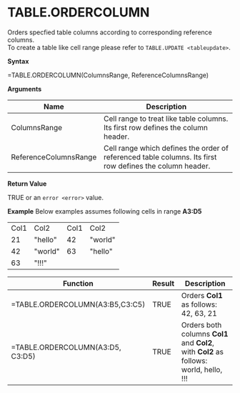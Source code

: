 # TABLE.ORDERCOLUMN

Orders specfied table columns according to corresponding reference
columns.  
To create a table like cell range please refer to
`TABLE.UPDATE <tableupdate>`.

**Syntax**

=TABLE.ORDERCOLUMN(ColumnsRange, ReferenceColumnsRange)

**Arguments**

| Name                  | Description                                                                                              |
|-----------------------|----------------------------------------------------------------------------------------------------------|
| ColumnsRange          | Cell range to treat like table columns. Its first row defines the column header.                         |
| ReferenceColumnsRange | Cell range which defines the order of referenced table columns. Its first row defines the column header. |

**Return Value**

TRUE or an `error <error>` value.

**Example** Below examples assumes following cells in range **A3:D5**

|      |         |      |         |
|------|---------|------|---------|
| Col1 | Col2    | Col1 | Col2    |
| 21   | "hello" | 42   | "world" |
| 42   | "world" | 63   | "hello" |
| 63   | "!!!"   |      |         |

| Function                         | Result | Description                                                                            |
|----------------------------------|--------|----------------------------------------------------------------------------------------|
| =TABLE.ORDERCOLUMN(A3:B5,C3:C5)  | TRUE   | Orders **Col1** as follows: 42, 63, 21                                                 |
| =TABLE.ORDERCOLUMN(A3:D5, C3:D5) | TRUE   | Orders both columns **Col1** and **Col2**, with **Col2** as follows: world, hello, !!! |
